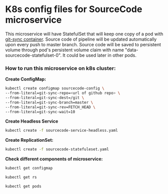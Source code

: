 # K8s config files for SourceCode microservice

This microservice will have StatefulSet that will keep one copy of a pod with 
[git-sync container](https://hub.docker.com/r/openweb/git-sync). Source code of 
pipeline will be updated automatically upon every push to master branch. 
Source code will be saved to persistent volume through pod's persistent volume 
claim with name "data-sourcecode-statefulset-0". It could be used later in other
pods.

### How to run this microservice on k8s cluster:
**Create ConfigMap:**
```bash
kubectl create configmap sourcecode-config \
--from-literal=git-sync-repo=<url of github repo> \
--from-literal=git-sync-dest=/git \
--from-literal=git-sync-branch=master \
--from-literal=git-sync-rev=FETCH_HEAD \
--from-literal=git-sync-wait=10
```

**Create Headless Service**
```bash
kubectl create -f sourcecode-service-headless.yaml
```

**Create ReplicationSet:**
```bash
kubectl create -f sourcecode-statefuleset.yaml
```

**Check different components of microservice:**
```bash
kubectl get configmap
```
```bash
kubectl get rs
```
```bash
kubectl get pods
```